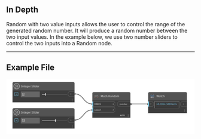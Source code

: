 ## In Depth
Random with two value inputs allows the user to control the range of the generated random number. It will produce a random number between the two input values. In the example below, we use two number sliders to control the two inputs into a Random node.
___
## Example File

![Random (value1, value2)](./DSCore.Math.Random(value1,%20value2)_img.jpg)

